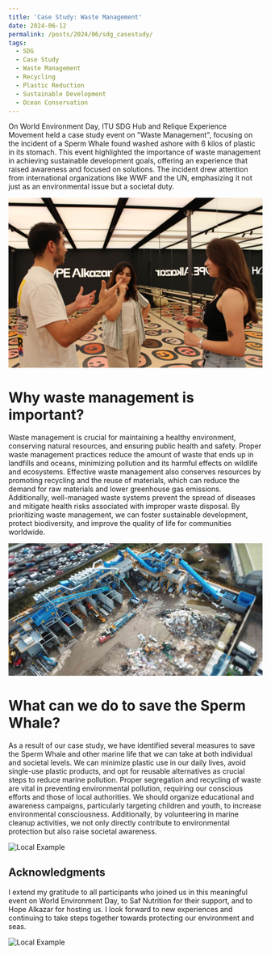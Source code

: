 ```yaml
---
title: 'Case Study: Waste Management'
date: 2024-06-12
permalink: /posts/2024/06/sdg_casestudy/
tags:
  - SDG
  - Case Study
  - Waste Management
  - Recycling
  - Plastic Reduction
  - Sustainable Development
  - Ocean Conservation
---
```


On World Environment Day, ITU SDG Hub and Relique Experience Movement held a case study event on "Waste Management", focusing on the incident of a Sperm Whale found washed ashore with 6 kilos of plastic in its stomach. This event highlighted the importance of waste management in achieving sustainable development goals, offering an experience that raised awareness and focused on solutions. The incident drew attention from international organizations like WWF and the UN, emphasizing it not just as an environmental issue but a societal duty.

<img src="/images/sdg_day1.JPG" alt="Local Example">

Why waste management is important?
======
Waste management is crucial for maintaining a healthy environment, conserving natural resources, and ensuring public health and safety. Proper waste management practices reduce the amount of waste that ends up in landfills and oceans, minimizing pollution and its harmful effects on wildlife and ecosystems. Effective waste management also conserves resources by promoting recycling and the reuse of materials, which can reduce the demand for raw materials and lower greenhouse gas emissions. Additionally, well-managed waste systems prevent the spread of diseases and mitigate health risks associated with improper waste disposal. By prioritizing waste management, we can foster sustainable development, protect biodiversity, and improve the quality of life for communities worldwide.

<img src="/images/sdg_image.jpg" alt="Local Example">

What can we do to save the Sperm Whale?
======
As a result of our case study, we have identified several measures to save the Sperm Whale and other marine life that we can take at both individual and societal levels. We can minimize plastic use in our daily lives, avoid single-use plastic products, and opt for reusable alternatives as crucial steps to reduce marine pollution. Proper segregation and recycling of waste are vital in preventing environmental pollution, requiring our conscious efforts and those of local authorities. We should organize educational and awareness campaigns, particularly targeting children and youth, to increase environmental consciousness. Additionally, by volunteering in marine cleanup activities, we not only directly contribute to environmental protection but also raise societal awareness.

<img src="/images/sdg_grup.png" alt="Local Example">

Acknowledgments
------
I extend my gratitude to all participants who joined us in this meaningful event on World Environment Day, to Saf Nutrition for their support, and to Hope Alkazar for hosting us. I look forward to new experiences and continuing to take steps together towards protecting our environment and seas.

<img src="/images/sdg_toplu.png" alt="Local Example">
